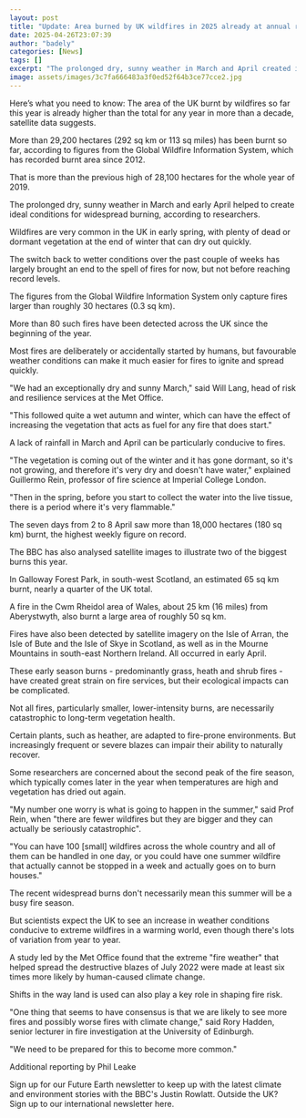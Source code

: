 ```yaml
---
layout: post
title: "Update: Area burned by UK wildfires in 2025 already at annual record"
date: 2025-04-26T23:07:39
author: "badely"
categories: [News]
tags: []
excerpt: "The prolonged dry, sunny weather in March and April created ideal conditions for wildfires to spread."
image: assets/images/3c7fa666483a3f0ed52f64b3ce77cce2.jpg
---
```


Here’s what you need to know: The area of the UK burnt by wildfires so far this year is already higher than the total for any year in more than a decade, satellite data suggests.

More than 29,200 hectares (292 sq km or 113 sq miles) has been burnt so far, according to figures from the Global Wildfire Information System, which has recorded burnt area since 2012.

That is more than the previous high of 28,100 hectares for the whole year of 2019.

The prolonged dry, sunny weather in March and early April helped to create ideal conditions for widespread burning, according to researchers.

Wildfires are very common in the UK in early spring, with plenty of dead or dormant vegetation at the end of winter that can dry out quickly.

The switch back to wetter conditions over the past couple of weeks has largely brought an end to the spell of fires for now, but not before reaching record levels.

The figures from the Global Wildfire Information System only capture fires larger than roughly 30 hectares (0.3 sq km).

More than 80 such fires have been detected across the UK since the beginning of the year.

Most fires are deliberately or accidentally started by humans, but favourable weather conditions can make it much easier for fires to ignite and spread quickly.

"We had an exceptionally dry and sunny March," said Will Lang, head of risk and resilience services at the Met Office.

"This followed quite a wet autumn and winter, which can have the effect of increasing the vegetation that acts as fuel for any fire that does start."

A lack of rainfall in March and April can be particularly conducive to fires.

"The vegetation is coming out of the winter and it has gone dormant, so it's not growing, and therefore it's very dry and doesn't have water," explained Guillermo Rein, professor of fire science at Imperial College London.

"Then in the spring, before you start to collect the water into the live tissue, there is a period where it's very flammable."

The seven days from 2 to 8 April saw more than 18,000 hectares (180 sq km) burnt, the highest weekly figure on record.

The BBC has also analysed satellite images to illustrate two of the biggest burns this year.

In Galloway Forest Park, in south-west Scotland, an estimated 65 sq km burnt, nearly a quarter of the UK total.

A fire in the Cwm Rheidol area of Wales, about 25 km (16 miles) from Aberystwyth, also burnt a large area of roughly 50 sq km.

Fires have also been detected by satellite imagery on the Isle of Arran, the Isle of Bute and the Isle of Skye in Scotland, as well as in the Mourne Mountains in south-east Northern Ireland. All occurred in early April.

These early season burns - predominantly grass, heath and shrub fires - have created great strain on fire services, but their ecological impacts can be complicated.

Not all fires, particularly smaller, lower-intensity burns, are necessarily catastrophic to long-term vegetation health.

Certain plants, such as heather, are adapted to fire-prone environments. But increasingly frequent or severe blazes can impair their ability to naturally recover.

Some researchers are concerned about the second peak of the fire season, which typically comes later in the year when temperatures are high and vegetation has dried out again.

"My number one worry is what is going to happen in the summer," said Prof Rein, when "there are fewer wildfires but they are bigger and they can actually be seriously catastrophic".

"You can have 100 [small] wildfires across the whole country and all of them can be handled in one day, or you could have one summer wildfire that actually cannot be stopped in a week and actually goes on to burn houses."

The recent widespread burns don't necessarily mean this summer will be a busy fire season.

But scientists expect the UK to see an increase in weather conditions conducive to extreme wildfires in a warming world, even though there's lots of variation from year to year.

A study led by the Met Office found that the extreme "fire weather" that helped spread the destructive blazes of July 2022 were made at least six times more likely by human-caused climate change.

Shifts in the way land is used can also play a key role in shaping fire risk.

"One thing that seems to have consensus is that we are likely to see more fires and possibly worse fires with climate change," said Rory Hadden, senior lecturer in fire investigation at the University of Edinburgh.

"We need to be prepared for this to become more common."

Additional reporting by Phil Leake

Sign up for our Future Earth newsletter to keep up with the latest climate and environment stories with the BBC's Justin Rowlatt. Outside the UK? Sign up to our international newsletter here.

